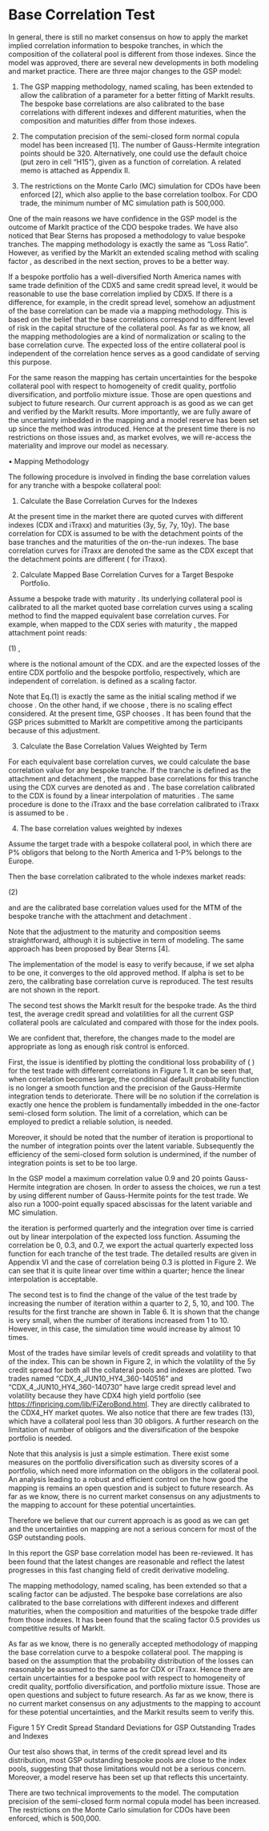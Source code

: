 # Base Correlation Test


In general, there is still no market consensus on how to apply the market implied correlation information to bespoke tranches, in which the composition of the collateral pool is different from those indexes. Since the model was approved, there are several new developments in both modeling and market practice. There are three major changes to the GSP model:

1.	The GSP mapping methodology, named scaling, has been extended to allow the calibration of a parameter for a better fitting of MarkIt results. The bespoke base correlations are also calibrated to the base correlations with different indexes and different maturities, when the composition and maturities differ from those indexes.

2.	The computation precision of the semi-closed form normal copula model has been increased [1]. The number of Gauss-Hermite integration points should be 320. Alternatively, one could use the default choice (put zero in cell “H15”), given as a function of correlation. A related memo is attached as Appendix II.

3.	The restrictions on the Monte Carlo (MC) simulation for CDOs have been enforced [2], which also applie to the base correlation toolbox. For CDO trade, the minimum number of MC simulation path is 500,000.

One of the main reasons we have confidence in the GSP model is the outcome of MarkIt practice of the CDO bespoke trades. We have also noticed that Bear Sterns has proposed a methodology to value bespoke tranches. The mapping methodology is exactly the same as “Loss Ratio”. However, as verified by the MarkIt an extended scaling method with scaling factor , as described in the next section, proves to be a better way. 

If a bespoke portfolio has a well-diversified North America names with same trade definition of the CDX5 and same credit spread level, it would be reasonable to use the base correlation implied by CDX5.  If there is a difference, for example, in the credit spread level, somehow an adjustment of the base correlation can be made via a mapping methodology. This is based on the belief that the base correlations correspond to different level of risk in the capital structure of the collateral pool. As far as we know, all the mapping methodologies are a kind of normalization or scaling to the base correlation curve. The expected loss of the entire collateral pool is independent of the correlation hence serves as a good candidate of serving this purpose. 

For the same reason the mapping has certain uncertainties for the bespoke collateral pool with respect to homogeneity of credit quality, portfolio diversification, and portfolio mixture issue. Those are open questions and subject to future research. Our current approach is as good as we can get and verified by the MarkIt results. More importantly, we are fully aware of the uncertainty imbedded in the mapping and a model reserve has been set up since the method was introduced. Hence at the present time there is no restrictions on those issues and, as market evolves, we will re-access the materiality and improve our model as necessary.

•	Mapping Methodology

The following procedure is involved in finding the base correlation values for any tranche with a bespoke collateral pool:

1.	Calculate the Base Correlation Curves for the Indexes 

At the present time in the market there are quoted curves with different indexes (CDX and iTraxx) and maturities (3y, 5y, 7y, 10y). The base correlation for CDX is assumed to be   with   the detachment points of the base tranches and  the maturities of the on-the-run indexes. The base correlation curves for iTraxx   are denoted the same as the CDX except that the detachment points are different ( for iTraxx). 

2.	Calculate Mapped Base Correlation Curves for a Target Bespoke Portfolio. 

Assume a bespoke trade with maturity  . Its underlying collateral pool is calibrated to all the market quoted base correlation curves using a scaling method to find the mapped equivalent base correlation curves. For example, when mapped to the CDX series with maturity  , the mapped attachment point   reads:

(1)	 ,

where   is the notional amount of the CDX.   and   are the expected losses of the entire CDX portfolio and the bespoke portfolio, respectively, which are independent of correlation.  is defined as a scaling factor. 

Note that Eq.(1) is exactly the same as the initial scaling method if we choose  . On the other hand, if we choose  , there is no scaling effect considered.  At the present time, GSP chooses  . It has been found that the GSP prices submitted to MarkIt are competitive among the participants because of this adjustment.

3. Calculate the Base Correlation Values Weighted by Term

For each equivalent base correlation curves, we could calculate the base correlation value for any bespoke tranche. If the tranche is defined as the attachment  and detachment  , the mapped base correlations for this tranche using the CDX curves are denoted as   and  . The base correlation calibrated to the CDX   is found by a linear interpolation of maturities . The same procedure is done to the iTraxx and the base correlation calibrated to iTraxx is assumed to be  .

4.	The base correlation values weighted by indexes

Assume the target trade with a bespoke collateral pool, in which there are P% obligors that belong to the North America and 1-P% belongs to the Europe.

Then the base correlation calibrated to the whole indexes market reads:

(2)	 

  and   are the calibrated base correlation values used for the MTM of the bespoke tranche with the attachment  and detachment  .

Note that the adjustment to the maturity and composition seems straightforward, although it is subjective in term of modeling. The same approach has been proposed by Bear Sterns [4].


The implementation of the model is easy to verify because, if we set alpha to be one, it converges to the old approved method. If alpha is set to be zero, the calibrating base correlation curve is reproduced. The test results are not shown in the report.

The second test shows the MarkIt result for the bespoke trade. As the third test, the average credit spread and volatilities for all the current GSP collateral pools are calculated and compared with those for the index pools.


We are confident that, therefore, the changes made to the model are appropriate as long as enough risk control is enforced.

First, the issue is identified by plotting the conditional loss probability of  ( ) for the test trade with different correlations in Figure 1. It can be seen that, when correlation becomes large, the conditional default probability function is no longer a smooth function and the precision of the Gauss-Hermite integration tends to deteriorate. There will be no solution if the correlation is exactly one hence the problem is fundamentally imbedded in the one-factor semi-closed form solution. The limit of a correlation, which can be employed to predict a reliable solution, is needed.

Moreover, it should be noted that the number of iteration is proportional to the number of integration points over the latent variable. Subsequently the efficiency of the semi-closed form solution is undermined, if the number of integration points is set to be too large. 

In the GSP model a maximum correlation value 0.9 and 20 points Gauss-Hermite integration are chosen. In order to assess the choices, we run a test by using different number of Gauss-Hermite points for the test trade. We also run a 1000-point equally spaced abscissas for the latent variable and MC simulation.

 

the iteration is performed quarterly and the integration over time is carried out by linear interpolation of the expected loss function. Assuming the correlation be 0, 0.3, and 0.7, we export the actual quarterly expected loss function for each tranche of the test trade. The detailed results are given in Appendix VI and the case of correlation being 0.3 is plotted in Figure 2. We can see that it is quite linear over time within a quarter; hence the linear interpolation is acceptable. 

The second test is to find the change of the value of the test trade by increasing the number of iteration within a quarter to 2, 5, 10, and 100. The results for the first tranche are shown in Table 6. It is shown that the change is very small, when the number of iterations increased from 1 to 10. However, in this case, the simulation time would increase by almost 10 times.

 

Most of the trades have similar levels of credit spreads and volatility to that of the index. This can be shown in Figure 2, in which the volatility of the 5y credit spread for both all the collateral pools and indexes are plotted. Two trades named “CDX_4_JUN10_HY4_360-140516” and “CDX_4_JUN10_HY4_360-140730” have large credit spread level and volatility because they have CDX4 high yield portfolio (see https://finpricing.com/lib/FiZeroBond.html. They are directly calibrated to the CDX4_HY market quotes. We also notice that there are few trades (13), which have a collateral pool less than 30 obligors. A further research on the limitation of number of obligors and the diversification of the bespoke portfolio is needed.

Note that this analysis is just a simple estimation. There exist some measures on the portfolio diversification such as diversity scores of a portfolio, which need more information on the obligors in the collateral pool. An analysis leading to a robust and efficient control on the how good the mapping is remains an open question and is subject to future research. As far as we know, there is no current market consensus on any adjustments to the mapping to account for these potential uncertainties.

Therefore we believe that our current approach is as good as we can get and the uncertainties on mapping are not a serious concern for most of the GSP outstanding pools.

In this report the GSP base correlation model has been re-reviewed.  It has been found that the latest changes are reasonable and reflect the latest progresses in this fast changing field of credit derivative modeling. 

The mapping methodology, named scaling, has been extended so that a scaling factor can be adjusted. The bespoke base correlations are also calibrated to the base correlations with different indexes and different maturities, when the composition and maturities of the bespoke trade differ from those indexes.  It has been found that the scaling factor 0.5 provides us competitive results of MarkIt. 

As far as we know, there is no generally accepted methodology of mapping the base correlation curve to a bespoke collateral pool. The mapping is based on the assumption that the probability distribution of the losses can reasonably be assumed to the same as for CDX or iTraxx. Hence there are certain uncertainties for a bespoke pool with respect to homogeneity of credit quality, portfolio diversification, and portfolio mixture issue. Those are open questions and subject to future research. As far as we know, there is no current market consensus on any adjustments to the mapping to account for these potential uncertainties, and the Markit results seem to verify this.


Figure 1 5Y Credit Spread Standard Deviations for GSP Outstanding Trades and Indexes
 

Our test also shows that, in terms of the credit spread level and its distribution, most GSP outstanding bespoke pools are close to the index pools, suggesting that those limitations would not be a serious concern. Moreover, a model reserve has been set up that reflects this uncertainty.

There are two technical improvements to the model. The computation precision of the semi-closed form normal copula model has been increased. The restrictions on the Monte Carlo simulation for CDOs have been enforced, which is 500,000. 


